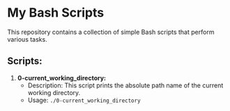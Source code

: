 # My Bash Scripts

This repository contains a collection of simple Bash scripts that perform various tasks.

## Scripts:

1. **0-current_working_directory:**
   - Description: This script prints the absolute path name of the current working directory.
   - Usage: `./0-current_working_directory`

